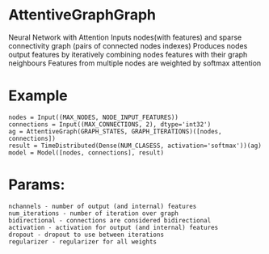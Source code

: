 # AttentiveGraphGraph 
Neural Network with Attention
Inputs nodes(with features) and sparse connectivity graph (pairs of connected nodes indexes)
Produces nodes output features by iteratively combining nodes features with their graph neighbours
Features from multiple nodes are weighted by softmax attention
# Example
	nodes = Input((MAX_NODES, NODE_INPUT_FEATURES))
	connections = Input((MAX_CONNECTIONS, 2), dtype='int32')
	ag = AttentiveGraph(GRAPH_STATES, GRAPH_ITERATIONS)([nodes, connections])
	result = TimeDistributed(Dense(NUM_CLASESS, activation='softmax'))(ag)
	model = Model([nodes, connections], result)

# Params:
	nchannels - number of output (and internal) features
	num_iterations - number of iteration over graph
	bidirectional - connections are considered bidirectional
	activation - activation for output (and internal) features
	dropout	- dropout to use between iterations
	regularizer - regularizer for all weights
